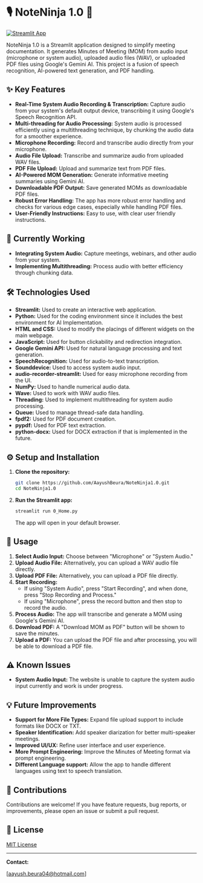 # 🎙️ NoteNinja 1.0 📝

[![Streamlit App](https://static.streamlit.io/badges/streamlit_badge_black_white.svg)](https://note-ninja.streamlit.app)

NoteNinja 1.0 is a Streamlit application designed to simplify meeting documentation. It generates Minutes of Meeting (MOM) from audio input (microphone or system audio), uploaded audio files (WAV), or uploaded PDF files using Google's Gemini AI. This project is a fusion of speech recognition, AI-powered text generation, and PDF handling.

## ✨ Key Features

-   **Real-Time System Audio Recording & Transcription:** Capture audio from your system's default output device, transcribing it using Google's Speech Recognition API.
-   **Multi-threading for Audio Processing:** System audio is processed efficiently using a multithreading technique, by chunking the audio data for a smoother experience.
-   **Microphone Recording:** Record and transcribe audio directly from your microphone.
-   **Audio File Upload:** Transcribe and summarize audio from uploaded WAV files.
-    **PDF File Upload:** Upload and summarize text from PDF files.
-   **AI-Powered MOM Generation:** Generate informative meeting summaries using Gemini AI.
-   **Downloadable PDF Output:** Save generated MOMs as downloadable PDF files.
- **Robust Error Handling:** The app has more robust error handling and checks for various edge cases, especially while handling PDF files.
- **User-Friendly Instructions:** Easy to use, with clear user friendly instructions.

## 🚀 Currently Working

*   **Integrating System Audio:** Capture meetings, webinars, and other audio from your system.
*   **Implementing Multithreading:** Process audio with better efficiency through chunking data.

## 🛠️ Technologies Used

*   **Streamlit:** Used to create an interactive web application.
*   **Python:** Used for the coding environment since it includes the best environment for AI Implementation.
*   **HTML and CSS:** Used to modify the placings of different widgets on the main webpage.
*   **JavaScript:** Used for button clickability and redirection integration.
*   **Google Gemini API:** Used for natural language processing and text generation.
*   **SpeechRecognition:** Used for audio-to-text transcription.
*   **Sounddevice:** Used to access system audio input.
*   **audio-recorder-streamlit:** Used for easy microphone recording from the UI.
*   **NumPy:** Used to handle numerical audio data.
*   **Wave:** Used to work with WAV audio files.
*   **Threading:** Used to implement multithreading for system audio processing.
*   **Queue:** Used to manage thread-safe data handling.
*   **fpdf2:** Used for PDF document creation.
*   **pypdf:** Used for PDF text extraction.
*   **python-docx:** Used for DOCX extraction if that is implemented in the future.

## ⚙️ Setup and Installation

1.  **Clone the repository:**
    ```bash
    git clone https://github.com/AayushBeura/NoteNinja1.0.git
    cd NoteNinja1.0
    ```
2.  **Run the Streamlit app:**
    ```bash
    streamlit run 0_Home.py
    ```

    The app will open in your default browser.

## 📝 Usage

1.  **Select Audio Input:** Choose between "Microphone" or "System Audio."
2.  **Upload Audio File:** Alternatively, you can upload a WAV audio file directly.
3.  **Upload PDF File:** Alternatively, you can upload a PDF file directly.
4.  **Start Recording:**
    *   If using "System Audio", press "Start Recording", and when done, press "Stop Recording and Process."
    *   If using "Microphone", press the record button and then stop to record the audio.
5.  **Process Audio:**  The app will transcribe and generate a MOM using Google's Gemini AI.
6.  **Download PDF:** A "Download MOM as PDF" button will be shown to save the minutes.
7.  **Upload a PDF:** You can upload the PDF file and after processing, you will be able to download a PDF file.

## ⚠️ Known Issues

*   **System Audio Input:** The website is unable to capture the system audio input currently and work is under progress.

## 💡 Future Improvements

*   **Support for More File Types:** Expand file upload support to include formats like DOCX or TXT.
*   **Speaker Identification:** Add speaker diarization for better multi-speaker meetings.
*   **Improved UI/UX:** Refine user interface and user experience.
*   **More Prompt Engineering:** Improve the Minutes of Meeting format via prompt engineering.
*   **Different Language support:** Allow the app to handle different languages using text to speech translation.

## 🙌 Contributions

Contributions are welcome! If you have feature requests, bug reports, or improvements, please open an issue or submit a pull request.

## 📄 License

[MIT License](LICENSE)

---

**Contact:**

[aayush.beura04@hotmail.com]

